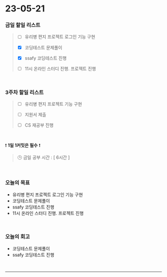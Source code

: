 # 23-05-21
### 금일 할일 리스트
> - [ ]  유리병 편지 프로젝트 로그인 기능 구현
>
> - [x]  코딩테스트 문제풀이
>
> - [x]  ssafy 코딩테스트 진행
>
> - [ ]  11시 온라인 스터디 진행. 프로젝트 진행


<br/>

### 3주차 할일 리스트  
> - [ ]  유리병 편지 프로젝트 기능 구현
>
> - [ ]  지원서 제출
>
> - [ ]  CS 재공부 진행

<br/>

❗ **1일 1커밋은 필수** ❗
> 🕒 금일 공부 시간 : [ 6시간 ]
  
<br/>

### 오늘의 목표
- 유리병 편지 프로젝트 로그인 기능 구현
- 코딩테스트 문제풀이
- ssafy 코딩테스트 진행
- 11시 온라인 스터디 진행. 프로젝트 진행

<br>

### 오늘의 회고
- 코딩테스트 문제풀이
- ssafy 코딩테스트 진행

<br/>

------------  
